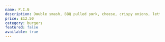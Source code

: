 ```yaml
---
name: P.I.G
description: Double smash, BBQ pulled pork, cheese, crispy onions, lettuce, apple sauce, mayo
price: £12.50
category: burgers
featured: false
available: true
---
```

